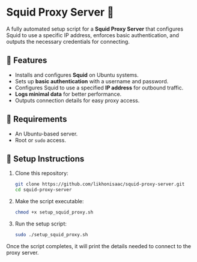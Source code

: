 # Squid Proxy Server 🦑

A fully automated setup script for a **Squid Proxy Server** that configures Squid to use a specific IP address, enforces basic authentication, and outputs the necessary credentials for connecting.

## 🚀 Features
- Installs and configures **Squid** on Ubuntu systems.
- Sets up **basic authentication** with a username and password.
- Configures Squid to use a specified **IP address** for outbound traffic.
- **Logs minimal data** for better performance.
- Outputs connection details for easy proxy access.

## 🔧 Requirements
- An Ubuntu-based server.
- Root or `sudo` access.

## 📝 Setup Instructions
1. Clone this repository:
    ```bash
    git clone https://github.com/likhonisaac/squid-proxy-server.git
    cd squid-proxy-server
    ```

2. Make the script executable:
    ```bash
    chmod +x setup_squid_proxy.sh
    ```

3. Run the setup script:
    ```bash
    sudo ./setup_squid_proxy.sh
    ```

Once the script completes, it will print the details needed to connect to the proxy server.


